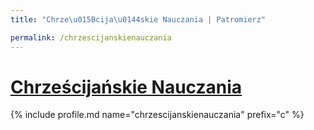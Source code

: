 ```yaml
---
title: "Chrze\u015Bcija\u0144skie Nauczania | Patromierz"

permalink: /chrzescijanskienauczania
---
```


# [Chrześcijańskie Nauczania](https://patronite.pl/chrzescijanskienauczania)

{% include profile.md name="chrzescijanskienauczania" prefix="c" %}
